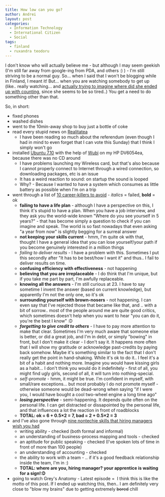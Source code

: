 ```yaml
---
title: How low can you go?
author: Andrei
layout: post
categories:
  - Information Technology
  - International Citizen
  - Social
tags:
  - finland
  - ruxandra teodoru
---
```

I don't know who will actually believe me - but although I may seem geekish (I'm still far away from google-ing from PDA, and others :) ) - I'm still striving to be a normal guy. So... when I said that I won't be blogging while in Finland, I meant it! But... when you are watching somebody to get up (like.. really watching... and [actually trying to imagine where did she ended up with counting][1], since she seems to be so tired..) You get a need to do something other than that.

So, in short:

*   fixed phones 
*   washed dishes 
*   went to the 10min-away shop to buy just a bottle of coke 
*   read every stupid news on [Realitatea][2] 
    *   I have been reading so much about the referendum (even though I had in mind to even forget that I can vote this Sunday) that I think I simply won't go
*   installed [Ubuntu 7.10][3] with the help of [Wubi][4] on my HP DV6054ea, because there was no CD around 
    *   I have problems launching my Wireless card, but that's also because I cannot properly connect to Internet through a wired connection, so downloading packages, etc is an issue 
    *   It has a weird reaction to sound: on startup the sound is looped 
    *   Why? - Because I wanted to have a system which consumes as little battery as possible when I'm on a trip
*   went through a list of [10 career-killers to avoid][5] - *italics* = failed, **bold** = ok 
    *   **failing to have a life plan** - although I have a perspective on this, I think it's stupid to have a plan. When you have a job interview, and they ask you the world-wide known "Where do you see yourself in 5 years?" - that has become simply a question to check if you can imagine and speak. The world is so fast nowadays that even asking "a year from now" is slightly begging for a surreal answer 
    *   **not keeping your skills current** - hmm, I'm quite ok with that, thought I have a general idea that you can lose yourself/your path if you become genuinely interested in a million things 
    *   *failing to deliver results* - I have a problem with this. Sometimes I put this secondly after "It has to be best/how I want it" and thus.. I fail to deliver results on time. 
    *   **confusing efficiency with effectiveness** - not happening 
    *   **believing that you are irreplaceable** - I do think that I'm unique, but if you take me part by part, I'm awfully replaceable. 
    *   **knowing all the answers** - I'm still curious at 23. I have to say sometime I invent the answer (based on current knowledge), but apparently I'm not the only one, so it's ok 
    *   **surrounding yourself with brown-nosers** - not happening. I can even say that I've rejected those that became like that, and .. with a bit of sorrow.. most of the people around me are quite good critics, which sometimes doesn't help when you want to hear "you can do it, you're the best I know" :D 
    *   ***forgetting to give credit to others*** - I have to pay more attention to make that clear. Sometimes I'm very much aware that someone else is better, or did a great job, and I'm in debt, or simply "bowing" in front, but I don't make it clear - I don't say it. It happens more often that I will show my gratitude or acknowledge past-credits by paying back somehow. Maybe it's something similar to the fact that I don't really get the point in hand-shaking. While it's ok to do it.. I feel it's a bit of a habit and nothing more. Imagine you would have kissing girls as a habit... I don't think you would do it indefinitely - first of all, you might find ugly girls, second of all, it will turn into nothing-special. 
    *   *self-promote* - hmm, it might be true. I'm confident in myself, with small/rare exceptions... but most probably I do not promote myself - otherwise someone would be dead-wrong when saying "if I were you, I would have bought a cool two-wheel engine a long time ago" 
    *   ***losing perspective*** - semi-happening. It depends quite often on the personal life. I can get distracted or dissapointed by the personal life, and that influences a lot the reaction in front of roadblocks 
    *   **TOTAL: ok = 6 + 0.5×2 = 7, bad = 2 + 0.5×2 = 3**
*   and I've also gone through [nine nontechie skills that hiring managers wish you had][6] 
    *   writing ability - checked (both formal and informal) 
    *   an understanding of business-process mapping and tools - checked 
    *   an aptitude for public speaking - checked (I've spoken lots of time in front of more than 100 people) 
    *   an understanding of accounting - checked 
    *   the ability to work with a team - .. if it's a good feedback relationship inside the team, I'm in :) 
    *   **TOTAL: where are you, hiring manager? your apprentice is waiting for a sign!:D**
*   going to watch Grey's Anatomy - Latest episode =&nbsp; I think this is like the motto of this post. If I ended up watching this, then.. I am definitely very close to "blow my brains" due to getting extremely <strike>bored</strike> chill

 [1]: http://littleblogthatcould.wordpress.com/2007/11/22/1337-lullaby/
 [2]: http://www.realitatea.net
 [3]: http://www.ubuntu.org
 [4]: http://www.wubi-installer.org
 [5]: http://www.networkworld.com/news/2007/110707-10-career-killers-to.html
 [6]: http://www.computerworld.com/action/article.do?command=viewArticleBasic&articleId=305966&source=NLT_CAR&nlid=5
